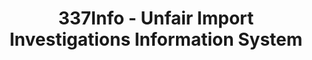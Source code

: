 ---
bigquery: https://console.cloud.google.com/bigquery?p=patents-public-data&d=usitc_investigations&page=dataset&project=sheets-management-319211
citation: US International Trade Commission 337Info Unfair Import Investigations Information
  System
contributors: US International Trade Comission
cost: None
description: US International Trade Commission 337Info Unfair Import Investigations
  Information System contains data on investigations done under Section 337. Section
  337 declares the infringement of certain statutory intellectual property rights
  and other forms of unfair competition in import trade to be unlawful practices.
  Most Section 337 investigations involve allegations of patent or registered trademark
  infringement.
documentation: FAQ and tutorial available on the site
last_edit: Mon, 04 Apr 2022 19:10:40 GMT
location: https://pubapps2.usitc.gov/337external/
maintained_by: US International Trade Comission
schema_fields: '[''complainant'', ''patentNumber'', ''finalDetNoViolation'', ''cafcAppeals'',
  ''htsNumbers'', ''docketNo'', ''teoIdDueDate'', ''copyrightNumbers'', ''startDateMarkmanHearing'',
  ''actualEndDateEvidHear'', ''title'', ''dateCreated'', ''publication_number'', ''ouiiAttorney'',
  ''currentActiveALJ'', ''finalDetViolation'', ''scheduledStartDateEvidHear'', ''gcAttorney'',
  ''actualStartDateEvidHear'', ''patentNumbers'', ''ouiiParticipation'', ''reportingRequirements'',
  ''lastUpdated'', ''issueDateOtherNonFinal'', ''dateOfPublicationFrNotice'', ''investigationTermDate'',
  ''id'', ''investigationNo'', ''endDateMarkmanHearing'', ''aljAssigned'', ''teoIdIssueDate'',
  ''finalIdOnViolationIssue'', ''trademarkNumbers'', ''teoReliefGranted'', ''scheduledEndDateEvidHear'',
  ''internalRemand'', ''dateComplaintFiled'', ''invUnfairAct'', ''respondent'', ''finalIdOnViolationDue'',
  ''investigationType'', ''targetDate'', ''markmanHearing'', ''teoProceedingInvolved'',
  ''currentStatus'']'
shortname: unfair_import_investigations
tags:
- import
- legal
- trade
timeframe: 2008-2021 (prior to 2008 downloadable as a JSON file)
title: 337Info - Unfair Import Investigations Information System
uuid: 2721f5ec-e599-4890-9265-9706719fc71e
---